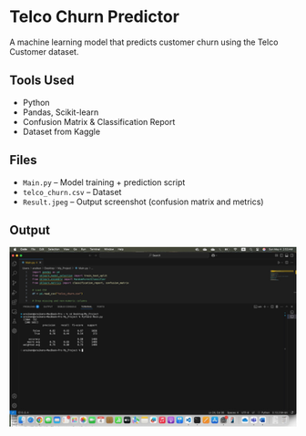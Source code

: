 # Telco Churn Predictor 

A machine learning model that predicts customer churn using the Telco Customer dataset.

## Tools Used
- Python
- Pandas, Scikit-learn
- Confusion Matrix & Classification Report
- Dataset from Kaggle

## Files
- `Main.py` – Model training + prediction script
- `telco_churn.csv` – Dataset
- `Result.jpeg` – Output screenshot (confusion matrix and metrics)

## Output
![Model Result](Result.jpeg)
